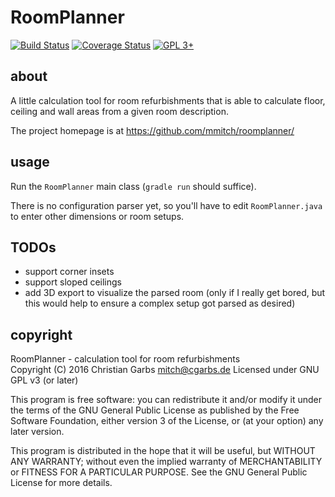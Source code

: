 RoomPlanner
===========

[![Build Status](https://travis-ci.org/mmitch/roomplanner.svg?branch=master)](https://travis-ci.org/mmitch/roomplanner)
[![Coverage Status](https://codecov.io/github/mmitch/roomplanner/coverage.svg?branch=master)](https://codecov.io/github/mmitch/roomplanner?branch=master)
[![GPL 3+](https://img.shields.io/badge/license-GPL%203%2B-blue.svg)](http://www.gnu.org/licenses/gpl-3.0-standalone.html)


about
-----

A little calculation tool for room refurbishments that
is able to calculate floor, ceiling and wall areas from
a given room description.

The project homepage is at <https://github.com/mmitch/roomplanner/>


usage
-----

Run the ``RoomPlanner`` main class (``gradle run``
should suffice).

There is no configuration parser yet, so you'll have to
edit ``RoomPlanner.java`` to enter other dimensions
or room setups.


TODOs
-----

 - support corner insets
 - support sloped ceilings
 - add 3D export to visualize the parsed room (only if I
   really get bored, but this would help to ensure a
   complex setup got parsed as desired) 
   
   
copyright
---------

RoomPlanner - calculation tool for room refurbishments  
Copyright (C) 2016  Christian Garbs <mitch@cgarbs.de>
Licensed under GNU GPL v3 (or later)

This program is free software: you can redistribute it and/or modify
it under the terms of the GNU General Public License as published by
the Free Software Foundation, either version 3 of the License, or
(at your option) any later version.

This program is distributed in the hope that it will be useful,
but WITHOUT ANY WARRANTY; without even the implied warranty of
MERCHANTABILITY or FITNESS FOR A PARTICULAR PURPOSE.  See the
GNU General Public License for more details.
